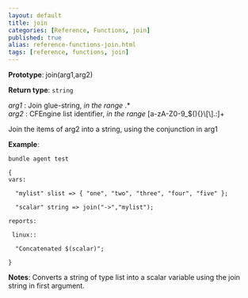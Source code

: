 ```yaml
---
layout: default
title: join
categories: [Reference, Functions, join]
published: true
alias: reference-functions-join.html
tags: [reference, functions, join]
---
```


**Prototype**: join(arg1,arg2) 

**Return type**: `string`

 *arg1* : Join glue-string, *in the range* .\*   
 *arg2* : CFEngine list identifier, *in the range*
[a-zA-Z0-9\_\$(){}\\[\\].:]+   

Join the items of arg2 into a string, using the conjunction in arg1

**Example**:

```cf3
bundle agent test

{
vars:

  "mylist" slist => { "one", "two", "three", "four", "five" };

  "scalar" string => join("->","mylist");

reports:

 linux::

  "Concatenated $(scalar)";

}
```

**Notes**:
Converts a string of type list into a scalar variable using the join
string in first argument.
